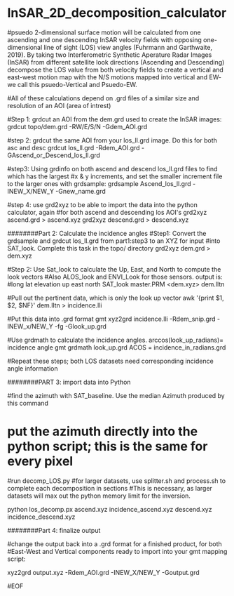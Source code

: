 # InSAR_2D_decomposition_calculator
#psuedo 2-dimensional surface motion will be calculated from one ascending and one descending InSAR velocity fields with opposing one-dimensional line of sight (LOS) view angles (Fuhrmann and Garthwaite, 2019). By taking two Interferometric Synthetic Aperature Radar Images (InSAR) from different satellite look directions (Ascending and Descending) decompose the LOS value from both velocity fields to create a vertical and east-west motion map with the N/S motions mapped into vertical and EW- we call this psuedo-Vertical and Psuedo-EW. 

#All of these calculations depend on .grd files of a similar size and resolution of an AOI (area of intrest) 

#Step 1: grdcut an AOI from the dem.grd used to create the InSAR images:
grdcut topo/dem.grd -RW/E/S/N -Gdem_AOI.grd

#step 2: grdcut the same AOI from your los_ll.grd image. Do this for both asc and desc
grdcut los_ll.grd -Rdem_AOI.grd -GAscend_or_Descend_los_ll.grd

#step3: Using grdinfo on both ascend and descend los_ll.grd files to find which has the largest 
#x & y increments, and set the smaller increment file to the larger ones with grdsample:
grdsample Ascend_los_ll.grd -INEW_X/NEW_Y -Gnew_name.grd

#step 4: use grd2xyz to be able to import the data into the python calculator, again
#for both ascend and descending los AOI's
grd2xyz ascend.grd > ascend.xyz
grd2xyz descend.grd > descend.xyz

########Part 2: Calculate the incidence angles
#Step1: Convert the grdsample and grdcut los_ll.grd from part1:step3 to an XYZ for input
#into SAT_look. Complete this task in the topo/ directory
grd2xyz dem.grd > dem.xyz

#Step 2: Use Sat_look to calculate the Up, East, and North to compute the look vectors
#Also ALOS_look and ENVI_Look for those sensors. output is:
#long lat elevation up east north
SAT_look master.PRM <dem.xyz> dem.lltn

#Pull out the pertinent data, which is only the look up vector
awk '{print $1, $2, $NF}' dem.lltn > incidence.lli

#Put this data into .grd format
gmt xyz2grd incidence.lli -Rdem_snip.grd -INEW_x/NEW_Y -fg -Glook_up.grd

#Use grdmath to calculate the incidence angles. arccos(look_up_radians)= incidence angle
gmt grdmath look_up.grd ACOS = incidence_in_radians.grd

#Repeat these steps; both LOS datasets need corresponding incidence angle information

########PART 3: import data into Python

#find the azimuth with SAT_baseline. Use the median Azimuth produced by this command
# put the azimuth directly into the python script; this is the same for every pixel

#run decomp_LOS.py
#for larger datasets, use splitter.sh and process.sh to complete each decomposition in sections
#This is necessary, as larger datasets will max out the python memory limit for the inversion.

python los_decomp.px ascend.xyz incidence_ascend.xyz descend.xyz incidence_descend.xyz

########Part 4: finalize output

#change the output back into a .grd format for a finished product, for both
#East-West and Vertical components ready to import into your gmt mapping script:

xyz2grd output.xyz -Rdem_AOI.grd -INEW_X/NEW_Y -Goutput.grd

#EOF
